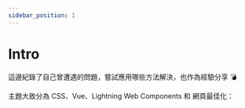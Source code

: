 ```yaml
---
sidebar_position: 1
---
```


#  Intro

這邊紀錄了自己曾遭遇的問題，嘗試應用哪些方法解決，也作為經驗分享 :bomb:

主題大致分為 CSS、Vue、Lightning Web Components 和 網頁最佳化：
